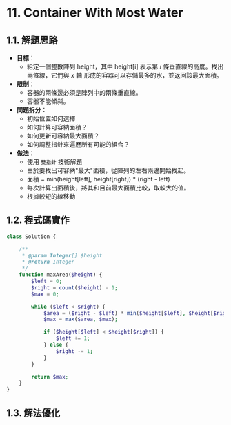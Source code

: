 # 11. Container With Most Water

## 1.1. 解題思路

- **目標**：
  - 給定一個整數陣列 height，其中 height[i] 表示第 𝑖 條垂直線的高度。找出兩條線，它們與 𝑥 軸 形成的容器可以存儲最多的水，並返回該最大面積。
- **限制**：
  - 容器的兩條邊必須是陣列中的兩條垂直線。
  - 容器不能傾斜。
- **問題拆分**：
  - 初始位置如何選擇
  - 如何計算可容納面積？
  - 如何更新可容納最大面積？
  - 如何調整指針來遍歷所有可能的組合？
- **做法**：
  - 使用 `雙指針` 技術解題
  - 由於要找出可容納"最大"面積，從陣列的左右兩邊開始找起。
  - 面積 = min(height[left], height[right]) * (right - left)
  - 每次計算出面積後，將其和目前最大面積比較，取較大的值。
  - 根據較短的線移動

## 1.2. 程式碼實作

```php
class Solution {

    /**
     * @param Integer[] $height
     * @return Integer
     */
    function maxArea($height) {
        $left = 0;
        $right = count($height) - 1;
        $max = 0;

        while ($left < $right) {
            $area = ($right - $left) * min($height[$left], $height[$right]);
            $max = max($area, $max);

            if ($height[$left] < $height[$right]) {
                $left += 1;
            } else {
                $right -= 1;
            }
        }

        return $max;
    }
}
```

## 1.3. 解法優化
